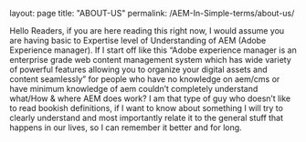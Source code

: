 layout: page
title: "ABOUT-US"
permalink: /AEM-In-Simple-terms/about-us/

Hello Readers, if you are here reading this right now, I would assume you are having basic to Expertise level of Understanding of AEM (Adobe Experience manager). If I start off like this “Adobe experience manager is an enterprise grade web content management system which has wide variety of powerful features allowing you to organize your digital assets and content seamlessly” for people who have no knowledge on aem/cms or have minimum knowledge of aem couldn’t completely understand what/How & where AEM does work? I am that type of guy who doesn’t like to read bookish definitions, if I want to know about something I will try to clearly understand and most importantly relate it to the general stuff that happens in our lives, so I can remember it better and for long.
